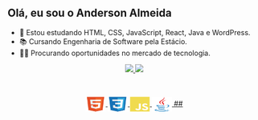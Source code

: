 ## Olá, eu sou o Anderson Almeida
- 🌱 Estou estudando HTML, CSS, JavaScript, React, Java e WordPress.
- 📚 Cursando Engenharia de Software pela Estácio.
- 👨‍💻 Procurando oportunidades no mercado de tecnologia.

<div align="center">
  <a href="https://github.com/AndersonAlFr">
  <img height="180em" src="https://github-readme-stats.vercel.app/api?username=AndersonAlFr&show_icons=true&theme=dark&include_all_commits=true&count_private=true"/>
  <img height="120em" src="https://github-readme-stats.vercel.app/api/top-langs/?username=AndersonAlFr&layout=compact&langs_count=7&theme=dark"/>
</div>
  
  ##
  
  <div align="center" style="display: inline_block"><br>
  <img align="center" alt="Anderson-HTML" height="30" width="40" src="https://raw.githubusercontent.com/devicons/devicon/master/icons/html5/html5-original.svg">
  <img align="center" alt="Anderson-CSS" height="30" width="40" src="https://raw.githubusercontent.com/devicons/devicon/master/icons/css3/css3-original.svg">
  <img align="center" alt="Anderson-Js" height="30" width="40" src="https://raw.githubusercontent.com/devicons/devicon/master/icons/javascript/javascript-plain.svg">
  <img align="center" alt="Anderson-Java" height="30" width="40" src="https://raw.githubusercontent.com/devicons/devicon/master/icons/java/java-original.svg">
  ##
